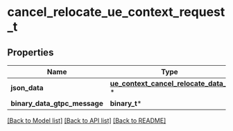 # cancel_relocate_ue_context_request_t

## Properties
Name | Type | Description | Notes
------------ | ------------- | ------------- | -------------
**json_data** | [**ue_context_cancel_relocate_data_t**](ue_context_cancel_relocate_data.md) \* |  | [optional] 
**binary_data_gtpc_message** | **binary_t*** |  | [optional] 

[[Back to Model list]](../README.md#documentation-for-models) [[Back to API list]](../README.md#documentation-for-api-endpoints) [[Back to README]](../README.md)



